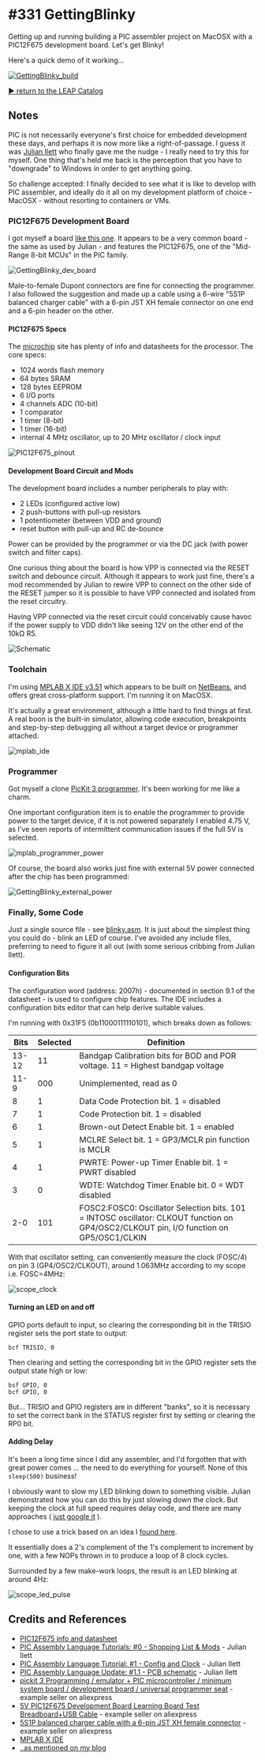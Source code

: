 # #331 GettingBlinky

Getting up and running building a PIC assembler project on MacOSX with a PIC12F675 development board. Let's get Blinky!

Here's a quick demo of it working...

[![GettingBlinky_build](./assets/GettingBlinky_build.jpg?raw=true)](https://www.youtube.com/watch?v=pw0WdkqDNsM)

[:arrow_forward: return to the LEAP Catalog](https://leap.tardate.com)

## Notes

PIC is not necessarily everyone's first choice for embedded development these days,
and perhaps it is now more like a right-of-passage.
I guess it was [Julian Ilett](https://www.youtube.com/watch?v=p2rZwR9oM_k) who finally gave me the nudge - I really need to try this for myself.
One thing that's held me back is the perception that you have to "downgrade" to Windows in order to get anything going.

So challenge accepted: I finally decided to see what it is like to develop with PIC assembler,
and ideally do it all on my development platform of choice - MacOSX - without resorting to containers or VMs.


### PIC12F675 Development Board

I got myself a board [like this one](https://www.aliexpress.com/item/5V-PIC12F675-Development-Board-Learning-Board-Test-Breadboard-USB-Cable/32803124346.html).
It appears to be a very common board - the same as used by Julian - and features the PIC12F675, one of the "Mid-Range 8-bit MCUs" in the PIC family.

![GettingBlinky_dev_board](./assets/GettingBlinky_dev_board.jpg?raw=true)

Male-to-female Dupont connectors are fine for connecting the programmer.
I also followed the suggestion and made up a cable using a 6-wire "5S1P balanced charger cable" with a 6-pin JST XH female connector on one end and a 6-pin header on the other.

#### PIC12F675 Specs

The [microchip](http://www.microchip.com/wwwproducts/en/PIC12F675) site has plenty of info and datasheets for the processor. The core specs:

* 1024 words flash memory
* 64 bytes SRAM
* 128 bytes EEPROM
* 6 I/O ports
* 4 channels ADC (10-bit)
* 1 comparator
* 1 timer (8-bit)
* 1 timer (16-bit)
* internal 4 MHz oscillator, up to 20 MHz oscillator / clock input

![PIC12F675_pinout](./assets/PIC12F675_pinout.png?raw=true)

#### Development Board Circuit and Mods

The development board includes a number peripherals to play with:
* 2 LEDs (configured active low)
* 2 push-buttons with pull-up resistors
* 1 potentiometer (between VDD and ground)
* reset button with pull-up and RC de-bounce

Power can be provided by the programmer or via the DC jack (with power switch and filter caps).

One curious thing about the board is how VPP is connected via the RESET switch and debounce circuit.
Although it appears to work just fine, there's a mod recommended by Julian to rewire VPP to connect on the other side of the RESET jumper so
it is possible to have VPP connected and isolated from the reset circuitry.

Having VPP connected via the reset circuit could conceivably cause havoc if the power supply to VDD didn't like seeing 12V on the
other end of the 10kΩ R5.

![Schematic](./assets/GettingBlinky_schematic.jpg?raw=true)


### Toolchain

I'm using [MPLAB X IDE v3.51](http://www.microchip.com/mplab/mplab-x-ide) which appears to be built on [NetBeans](https://netbeans.org/kb/index.html),
and offers great cross-platform support. I'm running it on MacOSX.

It's actually a great environment, although a little hard to find things at first.
A real boon is the built-in simulator, allowing code execution, breakpoints and step-by-step debugging all without a target device or programmer attached.

![mplab_ide](./assets/mplab_ide.png?raw=true)


### Programmer

Got myself a clone [PicKit 3 programmer](https://www.aliexpress.com/item/pickit-3-Programming-emulator-PIC-microcontroller-minimum-system-board-development-board-universal-programmer-seat/1734894366.html). It's been working for me like a charm.

One important configuration item is to enable the programmer to provide power to the target device, if it is not powered separately
I enabled 4.75 V, as I've seen reports of intermittent communication issues if the full 5V is selected.

![mplab_programmer_power](./assets/mplab_programmer_power.png?raw=true)

Of course, the board also works just fine with external 5V power connected after the chip has been programmed:

![GettingBlinky_external_power](./assets/GettingBlinky_external_power.jpg?raw=true)


### Finally, Some Code

Just a single source file - see [blinky.asm](./Blinky.X/blinky.asm).
It is just about the simplest thing you could do - blink an LED of course.
I've avoided any include files, preferring to need to figure it all out (with some serious cribbing from Julian Ilett).


#### Configuration Bits

The configuration word (address: 2007h) - documented in section 9.1 of the datasheet - is used to configure chip features.
The IDE includes a configuration bits editor that can help derive suitable values.

I'm running with 0x31F5 (0b11000111110101), which breaks down as follows:

| Bits  | Selected | Definition                                                                                                                              |
|-------|----------|-----------------------------------------------------------------------------------------------------------------------------------------|
| 13-12 |  11      | Bandgap Calibration bits for BOD and POR voltage. 11 = Highest bandgap voltage                                                          |
| 11-9  |  000     | Unimplemented, read as 0                                                                                                                |
| 8     |  1       | Data Code Protection bit. 1 = disabled                                                                                                  |
| 7     |  1       | Code Protection bit. 1 = disabled                                                                                                       |
| 6     |  1       | Brown-out Detect Enable bit. 1 = enabled                                                                                                |
| 5     |  1       | MCLRE Select bit. 1 = GP3/MCLR pin function is MCLR                                                                                     |
| 4     |  1       | PWRTE: Power-up Timer Enable bit. 1 = PWRT disabled                                                                                     |
| 3     |  0       | WDTE: Watchdog Timer Enable bit. 0 = WDT disabled                                                                                       |
| 2-0   |  101     | FOSC2:FOSC0: Oscillator Selection bits. 101 = INTOSC oscillator: CLKOUT function on GP4/OSC2/CLKOUT pin, I/O function on GP5/OSC1/CLKIN |

With that oscillator setting, can conveniently measure the clock (FOSC/4) on pin 3 (GP4/OSC2/CLKOUT),
around 1.063MHz according to my scope i.e. FOSC=4MHz:

![scope_clock](./assets/scope_clock.gif?raw=true)

#### Turning an LED on and off

GPIO ports default to input, so clearing the corresponding bit in the TRISIO register sets the port state to output:

```
bcf TRISIO, 0
```

Then clearing and setting the corresponding bit in the GPIO register sets the output state high or low:

```
bsf GPIO, 0
bcf GPIO, 0
```

But... TRISIO and GPIO registers are in different "banks", so it is necessary to set the correct bank in the STATUS register first
by setting or clearing the RP0 bit.


#### Adding Delay

It's been a long time since I did any assembler, and I'd forgotten that with great power comes ... the need to do everything for yourself.
None of this `sleep(500)` business!

I obviously want to slow my LED blinking down to something visible. Julian demonstrated how you can do this by just slowing down the clock.
But keeping the clock at full speed requires delay code, and there are many approaches (
[just google it](https://www.google.com.sg/search?q=pic+assembler+delay+example&oq=pic+assembler+delay+example)
).

I chose to use a trick based on an idea I [found here](http://www.piclist.com/techref/postbot.asp?by=time&id=piclist\2001\10\29\205252a).

It essentially does a 2's complement of the 1's complement to increment by one, with a few NOPs thrown in
to produce a loop of 8 clock cycles.

Surrounded by a few make-work loops, the result is an LED blinking at around 4Hz:

![scope_led_pulse](./assets/scope_led_pulse.gif?raw=true)


## Credits and References
* [PIC12F675 info and datasheet](http://www.microchip.com/wwwproducts/en/PIC12F675)
* [PIC Assembly Language Tutorials: #0 - Shopping List & Mods](https://www.youtube.com/watch?v=p2rZwR9oM_k) - Julian Ilett
* [PIC Assembly Language Tutorial: #1 - Config and Clock](https://www.youtube.com/watch?v=491StrMyqa4) - Julian Ilett
* [PIC Assembly Language Update: #1.1 - PCB schematic](https://www.youtube.com/watch?v=TneWtGyar6M) - Julian Ilett
* [pickit 3 Programming / emulator + PIC microcontroller / minimum system board / development board / universal programmer seat](https://www.aliexpress.com/item/pickit-3-Programming-emulator-PIC-microcontroller-minimum-system-board-development-board-universal-programmer-seat/1734894366.html) - example seller on aliexpress
* [5V PIC12F675 Development Board Learning Board Test Breadboard+USB Cable](https://www.aliexpress.com/item/5V-PIC12F675-Development-Board-Learning-Board-Test-Breadboard-USB-Cable/32803124346.html) - example seller on aliexpress
* [5S1P balanced charger cable with a 6-pin JST XH female connector](https://www.aliexpress.com/item/10Pcs-5S1P-Balance-Charger-Silicon-Cable-Wire-JST-XH-Connector-Male-Female-Plug-For-Rc-Airplane/32657806702.html) - example seller on aliexpress
* [MPLAB X IDE](http://www.microchip.com/mplab/mplab-x-ide)
* [..as mentioned on my blog](https://blog.tardate.com/2017/08/leap331-getting-blinky-with-pic-assembler.html)
